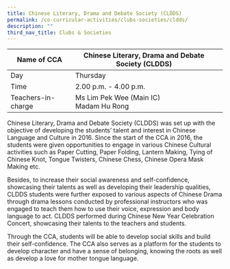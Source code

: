 ```yaml
---
title: Chinese Literary, Drama and Debate Society (CLDDS)
permalink: /co-curricular-activities/clubs-societies/cldds/
description: ""
third_nav_title: Clubs & Societies
---
```

|Name of CCA|Chinese Literary, Drama and Debate Society (CLDDS)|  |
| -------- | ------- | --------------- |
|Day | Thursday | 
| Time |2.00 p.m. - 4.00 p.m. 
|Teachers-in-charge |Ms Lim Pek Wee (Main IC)<br>Madam Hu Rong


<p style="box-sizing: inherit; font-size: 1em;">
Chinese Literary, Drama and Debate Society (CLDDS) was set up with the objective of developing the students’ talent and interest in Chinese Language and Culture in 2016. Since the start of the CCA in 2016, the students were given opportunities to engage in various Chinese Cultural activities such as Paper Cutting, Paper Folding, Lantern Making, Tying of Chinese Knot, Tongue Twisters, Chinese Chess, Chinese Opera Mask Making etc. </p><p style="box-sizing: inherit; font-size: 1em;"></p><p style="box-sizing: inherit; font-size: 1em;">Besides, to increase their social awareness and self-confidence, showcasing their talents as well as developing their leadership qualities, CLDDS students were further exposed to various aspects of Chinese Drama through drama lessons conducted by professional instructors who was engaged to teach them how to use their voice, expression and body language to act. CLDDS performed during Chinese New Year Celebration Concert, showcasing their talents to the teachers and students.</p><p style="box-sizing: inherit; font-size: 1em;">Through the CCA, students will be able to develop social skills and build their self-confidence. The CCA also serves as a platform for the students to develop character and have a sense of belonging, knowing the roots as well as develop a love for mother tongue language.</p>